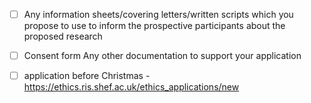 - [ ] Any information sheets/covering letters/written scripts which you propose to use to inform the prospective participants about the proposed research
- [ ] Consent form
Any other documentation to support your application


- [ ] application before Christmas - https://ethics.ris.shef.ac.uk/ethics_applications/new